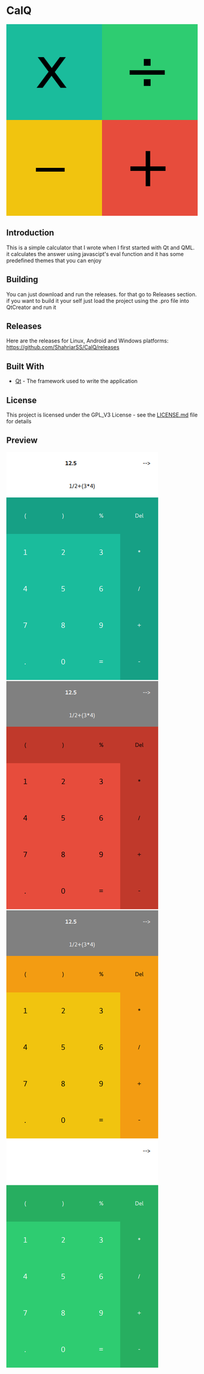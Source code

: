 # CalQ
![alt text](CalQ.png)

## Introduction
This is a simple calculator that I wrote when I first started with Qt and QML. it calculates the answer using javascipt's eval function and it has some predefined themes that you can enjoy

## Building
You can just download and run the releases. for that go to Releases section. if you want to build it your self just load the project using the .pro file into QtCreator and run it

## Releases
Here are the releases for Linux, Android and Windows platforms:
https://github.com/ShahriarSS/CalQ/releases

## Built With
* [Qt](http://qt.io/) - The framework used to write the application

## License
This project is licensed under the GPL_V3 License - see the [LICENSE.md](LICENSE.md) file for details

## Preview
![alt text](preview1.png)
![alt text](preview2.png)
![alt text](preview3.png)
![alt text](preview4.png)
